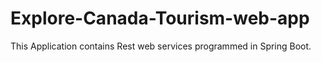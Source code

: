 # Explore-Canada-Tourism-web-app

This Application contains Rest web services programmed in Spring Boot.
